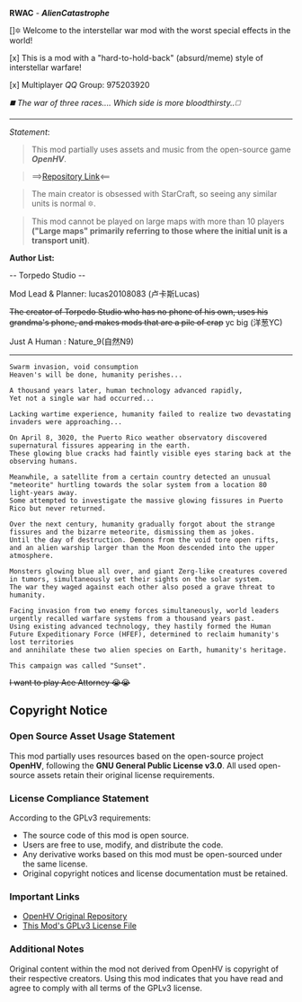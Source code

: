**RWAC** - ***AlienCatastrophe***

[]🔯 Welcome to the interstellar war mod with the worst special effects in the world!

[x] This is a mod with a "hard-to-hold-back" (absurd/meme) style of interstellar warfare!

[x] Multiplayer *QQ* Group: 975203920

*◼️ The war of three races.... Which side is more bloodthirsty..◻️*

------------------------

*Statement*:
> This mod partially uses assets and music from the open-source game ***OpenHV***.

> ==>[Repository Link](https://github.com/OpenHV/OpenHV)<==

> The main creator is obsessed with StarCraft, so seeing any similar units is normal 🔯.

> This mod cannot be played on large maps with more than 10 players **("Large maps" primarily referring to those where the initial unit is a transport unit)**.

**Author List:**

-- Torpedo Studio --

Mod Lead & Planner: lucas20108083 (卢卡斯Lucas)

~~The creator of Torpedo Studio who has no phone of his own, uses his grandma's phone, and makes mods that are a pile of crap~~ yc big (洋葱YC)

Just A Human : Nature_9(自然N9)

------------------------

```Description
Swarm invasion, void consumption
Heaven's will be done, humanity perishes...

A thousand years later, human technology advanced rapidly,
Yet not a single war had occurred...

Lacking wartime experience, humanity failed to realize two devastating invaders were approaching...

On April 8, 3020, the Puerto Rico weather observatory discovered supernatural fissures appearing in the earth.
These glowing blue cracks had faintly visible eyes staring back at the observing humans.

Meanwhile, a satellite from a certain country detected an unusual "meteorite" hurtling towards the solar system from a location 80 light-years away.
Some attempted to investigate the massive glowing fissures in Puerto Rico but never returned.

Over the next century, humanity gradually forgot about the strange fissures and the bizarre meteorite, dismissing them as jokes.
Until the day of destruction. Demons from the void tore open rifts, and an alien warship larger than the Moon descended into the upper atmosphere.

Monsters glowing blue all over, and giant Zerg-like creatures covered in tumors, simultaneously set their sights on the solar system.
The war they waged against each other also posed a grave threat to humanity.

Facing invasion from two enemy forces simultaneously, world leaders urgently recalled warfare systems from a thousand years past.
Using existing advanced technology, they hastily formed the Human Future Expeditionary Force (HFEF), determined to reclaim humanity's lost territories
and annihilate these two alien species on Earth, humanity's heritage.

This campaign was called "Sunset".
```

~~I want to play Ace Attorney 😭😭~~

## Copyright Notice

### Open Source Asset Usage Statement
This mod partially uses resources based on the open-source project **OpenHV**, following the **GNU General Public License v3.0**. All used open-source assets retain their original license requirements.

### License Compliance Statement
According to the GPLv3 requirements:
- The source code of this mod is open source.
- Users are free to use, modify, and distribute the code.
- Any derivative works based on this mod must be open-sourced under the same license.
- Original copyright notices and license documentation must be retained.

### Important Links
- [OpenHV Original Repository](https://github.com/OpenHV/OpenHV)
- [This Mod's GPLv3 License File](https://github.com/lucas20108083/ACMOD/blob/main/LICENSE)

### Additional Notes
Original content within the mod not derived from OpenHV is copyright of their respective creators. Using this mod indicates that you have read and agree to comply with all terms of the GPLv3 license.